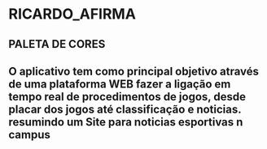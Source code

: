 # RICARDO_AFIRMA
## PALETA DE CORES 



##	O aplicativo tem como principal objetivo através de uma plataforma WEB fazer a ligação em tempo real de procedimentos de jogos, desde placar dos jogos até classificação e noticias. resumindo um Site para noticias esportivas n campus


